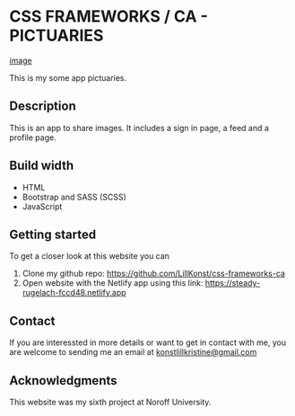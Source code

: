 # CSS FRAMEWORKS / CA - PICTUARIES

[image](https://github.com/LillKonst/css-frameworks-ca/assets/126065743/ff32e7b5-851f-4923-8cdf-10d6154ebdcc)


This is my some app pictuaries. 

## Description
This is an app to share images. It includes a sign in page, a feed and a profile page.  

## Build width
- HTML
- Bootstrap and SASS (SCSS)
- JavaScript

## Getting started
To get a closer look at this website you can 
1. Clone my github repo: https://github.com/LillKonst/css-frameworks-ca
2. Open website with the Netlify app using this link: https://steady-rugelach-fccd48.netlify.app

## Contact 
If you are interessted in more details or want to get in contact with me, you are welcome to sending me an email at konstlillkristine@gmail.com

## Acknowledgments
This website was my sixth project at Noroff University.
